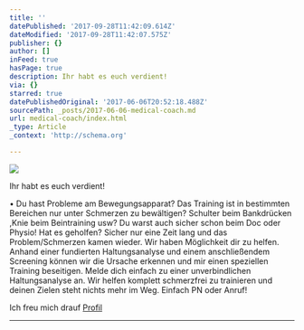 ```yaml
---
title: ''
datePublished: '2017-09-28T11:42:09.614Z'
dateModified: '2017-09-28T11:42:07.575Z'
publisher: {}
author: []
inFeed: true
hasPage: true
description: Ihr habt es euch verdient!
via: {}
starred: true
datePublishedOriginal: '2017-06-06T20:52:18.488Z'
sourcePath: _posts/2017-06-06-medical-coach.md
url: medical-coach/index.html
_type: Article
_context: 'http://schema.org'

---
```

![](https://the-grid-user-content.s3-us-west-2.amazonaws.com/66276691-6723-48e2-b0e9-7949feb22891.png)

Ihr habt es euch verdient!

• Du hast Probleme am Bewegungsapparat? Das Training ist in bestimmten Bereichen nur unter Schmerzen zu bewältigen? Schulter beim Bankdrücken ,Knie beim Beintraining usw? Du warst auch sicher schon beim Doc oder Physio! Hat es geholfen? Sicher nur eine Zeit lang und das Problem/Schmerzen kamen wieder. Wir haben Möglichkeit dir zu helfen. Anhand einer fundierten Haltungsanalyse und einem anschließendem Screening können wir die Ursache erkennen und mir einen speziellen Training beseitigen. Melde dich einfach zu einer unverbindlichen Haltungsanalyse an. Wir helfen komplett schmerzfrei zu trainieren und deinen Zielen steht nichts mehr im Weg. Einfach PN oder Anruf!

Ich freu mich drauf
[Profil][0]

---



[0]: http://www.personalfitness.de/2773